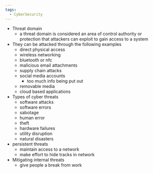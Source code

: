 ```yaml
---
tags:
  - CyberSecurity
---
```

* Threat domain
	* a threat domain is considered an area of control authority or protection that attackers can exploit to gain access to a system
* They can be attacked through the following examples
	* direct physical access
	* wireless networking
	* bluetooth or nfc
	* malicious email attachments
	* supply chain attacks
	* social media accounts
		* too much info being put out
	* removable media
	* cloud based applications
* Types of cyber threats
	* software attacks
	* software errors
	* sabotage
	* human error
	* theft
	* hardware failures 
	* utility disruption
	* natural disasters
* persistent threats
	* maintain access to a network
	* make effort to hide tracks in network
* Mitigating internal threats
	* give people a break from work